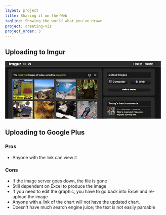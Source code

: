 ```yaml
---
layout: project
title: Sharing it on the Web
tagline: Showing the world what you've drawn
project: creating-viz
project_order: 3
---
```




## Uploading to Imgur

![Imgur front page](/images/projects/creating-viz/03-01-imgur-front-page.jpg)


## Uploading to Google Plus










### Pros
- Anyone with the link can view it

### Cons
- If the image server goes down, the file is gone
- Still dependent on Excel to produce the image
- If you need to edit the graphic, you have to go back into Excel and re-upload the image
- Anyone with a link of the chart will not have the updated chart.
- Doesn't have much search engine juice; the text is not easily parsable
